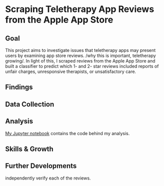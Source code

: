 # Scraping Teletherapy App Reviews from the Apple App Store

## Goal
This project aims to investigate issues that teletherapy apps may present users by examining app store reviews. /why this is important, teletherapy growing/. In light of this, I scraped reviews from the Apple App Store and built a classifier to predict which 1- and 2- star reviews included reports of unfair charges, unresponsive therapists, or unsatisfactory care. 

## Findings

## Data Collection

## Analysis

[My Jupyter notebook](/App%20Scraper.ipynb) contains the code behind my analysis.

## Skills & Growth

## Further Developments

independently verify each of the reviews. 
